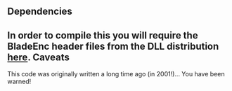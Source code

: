 Dependencies
------------
In order to compile this you will require the BladeEnc header files from the DLL distribution [here](http://www2.arnes.si/~mmilut/BladeEnc.html).
Caveats
-------
This code was originally written a long time ago (in 2001!)... You have been warned!
